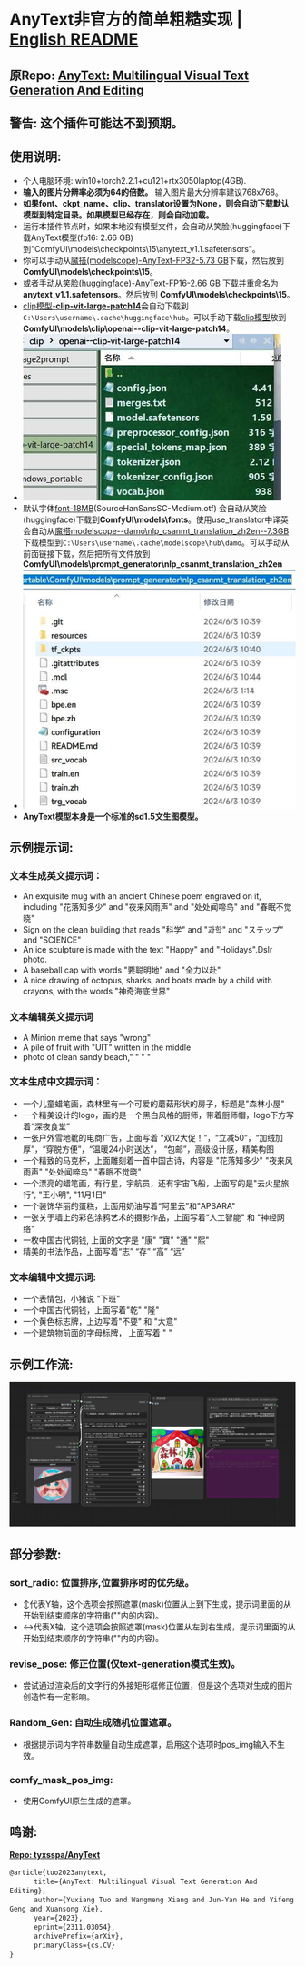# AnyText非官方的简单粗糙实现  |  [English README](../README.md)

## 原Repo: [AnyText: Multilingual Visual Text Generation And Editing](https://github.com/tyxsspa/AnyText)

## 警告: 这个插件可能达不到预期。
## 使用说明:

- 个人电脑环境: win10+torch2.2.1+cu121+rtx3050laptop(4GB).
- **输入的图片分辨率必须为64的倍数。** 输入图片最大分辨率建议768x768。
- **如果font、ckpt_name、clip、translator设置为None，则会自动下载默认模型到特定目录。如果模型已经存在，则会自动加载。**
- 运行本插件节点时，如果本地没有模型文件，会自动从笑脸(huggingface)下载AnyText模型(fp16: 2.66 GB)到"ComfyUI\models\checkpoints\15\anytext_v1.1.safetensors"。
- 你可以手动从[魔搭(modelscope)-AnyText-FP32-5.73 GB](https://modelscope.cn/models/iic/cv_anytext_text_generation_editing/file/view/master?fileName=anytext_v1.1.ckpt&status=2)下载，然后放到**ComfyUI\models\checkpoints\15**。
- 或者手动从[笑脸(huggingface)-AnyText-FP16-2.66 GB](https://huggingface.co/Sanster/AnyText/blob/main/pytorch_model.fp16.safetensors) 下载并重命名为**anytext_v1.1.safetensors**。然后放到 **ComfyUI\models\checkpoints\15**。
- [clip模型-**clip-vit-large-patch14**](https://huggingface.co/openai/clip-vit-large-patch14)会自动下载到 `C:\Users\username\.cache\huggingface\hub`。可以手动下载[clip模型](https://huggingface.co/openai/clip-vit-large-patch14)放到**ComfyUI\models\clip\openai--clip-vit-large-patch14**。
- ![](./assets/clip_model.jpg)
- 默认字体[font-18MB](https://huggingface.co/Sanster/AnyText/blob/main/SourceHanSansSC-Medium.otf)(SourceHanSansSC-Medium.otf) 会自动从笑脸(huggingface)下载到**ComfyUI\models\fonts**。使用use_translator中译英会自动从[魔搭modelscope--damo\nlp_csanmt_translation_zh2en--7.3GB](https://www.modelscope.cn/models/iic/nlp_csanmt_translation_zh2en)下载模型到`C:\Users\username\.cache\modelscope\hub\damo`。可以手动从前面链接下载，然后把所有文件放到**ComfyUI\models\prompt_generator\nlp_csanmt_translation_zh2en**
- ![](./assets/zh2en_model.jpg)
- **AnyText模型本身是一个标准的sd1.5文生图模型。**

## 示例提示词:
### 文本生成英文提示词：
- An exquisite mug with an ancient Chinese poem engraved on it, including  "花落知多少" and "夜来风雨声" and "处处闻啼鸟" and "春眠不觉晓"
- Sign on the clean building that reads "科学" and "과학"  and "ステップ" and "SCIENCE"
- An ice sculpture is made with the text "Happy" and "Holidays".Dslr photo.
- A baseball cap with words "要聪明地" and "全力以赴"
- A nice drawing of octopus, sharks, and boats made by a child with crayons, with the words "神奇海底世界"
### 文本编辑英文提示词
- A Minion meme that says "wrong"
- A pile of fruit with "UIT" written in the middle
- photo of clean sandy beach," " " "
### 文本生成中文提示词：
- 一个儿童蜡笔画，森林里有一个可爱的蘑菇形状的房子，标题是"森林小屋"
- 一个精美设计的logo，画的是一个黑白风格的厨师，带着厨师帽，logo下方写着“深夜食堂”
- 一张户外雪地靴的电商广告，上面写着 “双12大促！”，“立减50”，“加绒加厚”，“穿脱方便”，“温暖24小时送达”， “包邮”，高级设计感，精美构图
- 一个精致的马克杯，上面雕刻着一首中国古诗，内容是 "花落知多少" "夜来风雨声" "处处闻啼鸟" "春眠不觉晓"
- 一个漂亮的蜡笔画，有行星，宇航员，还有宇宙飞船，上面写的是"去火星旅行", "王小明", "11月1日"
- 一个装饰华丽的蛋糕，上面用奶油写着“阿里云”和"APSARA"
- 一张关于墙上的彩色涂鸦艺术的摄影作品，上面写着“人工智能" 和 "神经网络"
- 一枚中国古代铜钱,  上面的文字是 "康" "寶" "通" "熙"
- 精美的书法作品，上面写着“志” “存” “高” “远”
### 文本编辑中文提示词:
- 一个表情包，小猪说 "下班"
- 一个中国古代铜钱，上面写着"乾" "隆"
- 一个黄色标志牌，上边写着"不要" 和 "大意"
- 一个建筑物前面的字母标牌， 上面写着 " "
## 示例工作流:

![workflow](./assets/AnyText-wf.png)

## 部分参数:

### sort_radio: 位置排序,位置排序时的优先级。

- ↕代表Y轴，这个选项会按照遮罩(mask)位置从上到下生成，提示词里面的从开始到结束顺序的字符串(""内的内容)。
- ↔代表X轴，这个选项会按照遮罩(mask)位置从左到右生成，提示词里面的从开始到结束顺序的字符串(""内的内容)。

### revise_pose: 修正位置(仅text-generation模式生效)。

- 尝试通过渲染后的文字行的外接矩形框修正位置，但是这个选项对生成的图片创造性有一定影响。

### Random_Gen: 自动生成随机位置遮罩。

- 根据提示词内字符串数量自动生成遮罩，启用这个选项时pos_img输入不生效。

### comfy_mask_pos_img:

- 使用ComfyUI原生生成的遮罩。

## 鸣谢:

**[Repo: tyxsspa/AnyText](https://github.com/tyxsspa/AnyText)**

```
@article{tuo2023anytext,
      title={AnyText: Multilingual Visual Text Generation And Editing}, 
      author={Yuxiang Tuo and Wangmeng Xiang and Jun-Yan He and Yifeng Geng and Xuansong Xie},
      year={2023},
      eprint={2311.03054},
      archivePrefix={arXiv},
      primaryClass={cs.CV}
}
```
